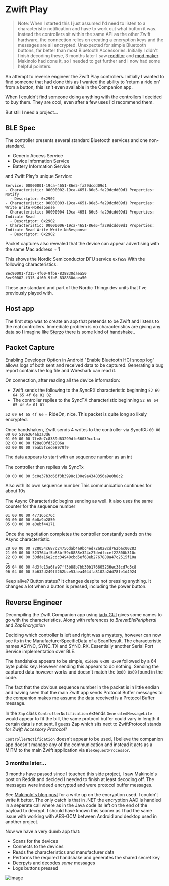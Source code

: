 # Zwift Play



> Note: When I started this I just assumed I'd need to listen to a characteristic notification and have to work out what button it was. Instead the controllers sit within the same API as the other Zwift hardware, the connection relies on creating a encryption keys and the messages are all encrypted. Unexpected for simple Bluetooth buttons, far better than most Bluetooth Accessories. Initially I didn't finish decoding these, 3 months later I saw [redditor](https://www.reddit.com/r/Zwift/comments/17bofib/comment/k5l0fb7/) and [mod maker](https://www.gta5-mods.com/scripts/gt-bike-v) Makinolo had done it, so I needed to get further and I now had some helpful pointers. 



An attempt to reverse engineer the Zwift Play controllers. Initially I wanted to find someone that had done this as I wanted the ability to 'return a ride on' from a button, this isn't even available in the Companion app. 

When I couldn't find someone doing anything with the controllers I decided to buy them. They are cool, even after a few uses I'd recommend them. 

But still I need a project...

## BLE Spec

The controller presents several standard Bluetooth services and one non-standard.

- Generic Access Service
- Device Information Service
- Battery Information Service


and Zwift Play's unique Service:

```
Service: 00000001-19ca-4651-86e5-fa29dcdd09d1
- Characteristic: 00000002-19ca-4651-86e5-fa29dcdd09d1 Properties: Notify 
  - Descriptor: 0x2902
- Characteristic: 00000003-19ca-4651-86e5-fa29dcdd09d1 Properties: Write Write-NoResponse 
- Characteristic: 00000004-19ca-4651-86e5-fa29dcdd09d1 Properties: Indicate Read 
  - Descriptor: 0x2902
- Characteristic: 00000006-19ca-4651-86e5-fa29dcdd09d1 Properties: Indicate Read Write Write-NoResponse
  - Descriptor: 0x2902
```

Packet captures also revealed that the device can appear advertising with the same Mac address + 1

This shows the Nordic Semiconductor DFU service `0xfe59`
With the following characteristics:
```
8ec90001-f315-4f60-9fb8-838830daea50
8ec90002-f315-4f60-9fb8-838830daea50
```
These are standard and part of the Nordic Thingy dev units that I've previously played with.

## Host app

The first step was to create an app that pretends to be Zwift and listens to the real controllers. Immediate problem is no characteristics are giving any data so I imagine like [Sterzo](https://github.com/matandoocorpo/Zwift-Steer/issues/4) there is some kind of handshake.. 

## Packet Capture

Enabling Developer Option in Android "Enable Bluetooth HCI snoop log" allows logs of both sent and received data to be captured. Generating a bug report contains the log file and Wireshark can read it. 

On connection, after reading all the device information:
- Zwift sends the following to the SyncRX characteristic beginning `52 69 64 65 4f 6e 01 02` 
- The controller replies to the SyncTX characteristic beginning `52 69 64 65 4f 6e 01 01`

`52 69 64 65 4f 6e` = RideOn, nice. This packet is quite long so likely encrypted.

Once handshaken, Zwift sends 4 writes to the controller via SyncRX:
`00 00 00 00 510e364ab3a3d6`  
`01 00 00 00 7fe8e7c8389d63299dfe56039cc1aa`  
`02 00 00 00 f28e00fd32006a`  
`03 00 00 00 7eab5fcede8970f9`  

The data appears to start with an sequence number as an int

The controller then replies via SyncTx

`00 00 00 00 5c0e37b3d66f3b3998c100e9a4348356a9e0b8c2`  

Also with its own sequence number
This communication continues for about 10s

The Async Characteristic begins sending as well. It also uses the same counter for the sequence number

`01 00 00 00 477165c76c`  
`03 00 00 00 6b8a9b2850`  
`05 00 00 00 e0ebf44171`

Once the negotiation completes the controller constantly sends on the Async charactertistic. 

`20 00 00 00 728054c687c24756dab4a9bc4ed72a028cd762bac00283`  
`21 00 00 00 523764af5b83bf59c8888e324c27dedfccef22800b310c`  
`22 00 00 00 30dda16e2cdc34948cbd5ef68eb2767888a47c2515f10a`  
...  
`95 04 00 00 4d3fc13a6fa97ff3b88b7bb30b176605236ec38cd7d5c8`  
`96 04 00 00 5b632d249ff262bce53aea4044fa8102a2dd78fe1d4924`  

Keep alive? Button states? It changes despite not pressing anything. It changes a lot when a button is pressed, including the power button.

## Reverse Engineer

Decompiling the Zwift Companion app using [jadx GUI](https://github.com/skylot/jadx) gives some names to go with the characteristics. Along with references to _BrevetBlePeripheral_ and _ZapEncryption_ 

Deciding which controller is left and right was a mystery, however can now see its in the ManufacturerSpecificData of a ScanResult.
The characteristic names ASYNC, SYNC_TX and SYNC_RX. Essentially another Serial Port Service implementation over BLE.

The handshake appears to be simple, `RideOn 0x00 0x09` followed by a 64 byte public key. However sending this appears to do nothing. Sending the captured data however works and doesn't match the `0x00 0x09` found in the code. 

The fact that the obvious sequence number in the packet is in little endian and having seen that the main Zwift app sends Protocol Buffer messages to the companion makes me assume the data received is a Protocol Buffer message.

In the `Zap` class `ControllerNotification` extends `GeneratedMessageLite` would appear to fit the bill, the same protocol buffer could vary in length if certain data is not sent. I guess Zap which sits next to ZwiftProtocol stands for _Zwift Accessory Protocol_?

`ControllerNotification` doesn't appear to be used, I believe the companion app doesn't manage any of the communication and instead it acts as a MITM to the main Zwift application via `BleRequestProcessor`.

### 3 months later...

3 months have passed since I touched this side project, I saw Makinolo's post on Reddit and decided I needed to finish at least decoding off. The messages were indeed encrypted and were protocol buffer messages.

See [Makinolo's blog post](https://www.makinolo.com/blog/2023/10/08/connecting-to-zwift-play-controllers/) for a write up on the encryption used. I couldn't write it better. The only catch is that in .NET the encryption AAD is handled in a seperate call where as in the Java code its left on the end of the payload to decrypt. I should have known this sooner as I had the same issue with working with AES-GCM between Android and desktop used in another project.

Now we have a very dumb app that:
- Scans for the devices
- Connects to the devices
- Reads the characteristics and manufacturer data
- Performs the required handshake and generates the shared secret key
- Decrpyts and decodes _some_ messages
- Logs buttons pressed

![image](https://github.com/ajchellew/zwiftplay/assets/17216760/86c91c0c-30d6-41b4-925c-dd74c7b9c488)
